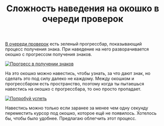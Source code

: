 ﻿---
title: "Сложность наведения на окошко в очереди проверок"
se.owner.user_id: 358853
se.owner.display_name: "Voprositel"
se.owner.link: "https://ru.meta.stackoverflow.com/users/358853/voprositel"
se.link: "https://ru.meta.stackoverflow.com/questions/10945/%d0%a1%d0%bb%d0%be%d0%b6%d0%bd%d0%be%d1%81%d1%82%d1%8c-%d0%bd%d0%b0%d0%b2%d0%b5%d0%b4%d0%b5%d0%bd%d0%b8%d1%8f-%d0%bd%d0%b0-%d0%be%d0%ba%d0%be%d1%88%d0%ba%d0%be-%d0%b2-%d0%be%d1%87%d0%b5%d1%80%d0%b5%d0%b4%d0%b8-%d0%bf%d1%80%d0%be%d0%b2%d0%b5%d1%80%d0%be%d0%ba"
se.question_id: 10945
se.post_type: question
---
<p><a href="https://ru.meta.stackoverflow.com/review/close">В очереди проверок</a> есть зеленый прогрессбар, показывающий процесс получения знака. При наведение на него разворачивается окошко с прогрессом получения знаков.</p>
<p><a href="https://i.stack.imgur.com/Ig1am.png" rel="nofollow noreferrer"><img src="https://i.stack.imgur.com/Ig1am.png" alt="Прогресс в получении знаков" /></a></p>
<p>На это окошко можно навестись, чтобы узнать, за что дают знак, но сделать это под силу далеко не каждому. Между окошком и прогрессбаром есть пространство, поэтому когда ты пытаешься навестись на окошко с прогрессбара, то оно просто пропадает.</p>
<p><a href="https://i.stack.imgur.com/cYv1D.gif" rel="nofollow noreferrer"><img src="https://i.stack.imgur.com/cYv1D.gif" alt="Попробуй успеть" /></a></p>
<p>Навестись можно только если заранее за менее чем одну секунду переместить курсор под окошко, которое ещё не появилось. Хотелось бы, чтобы было удобнее. Предлагаю облегчить этот процесс.</p>
